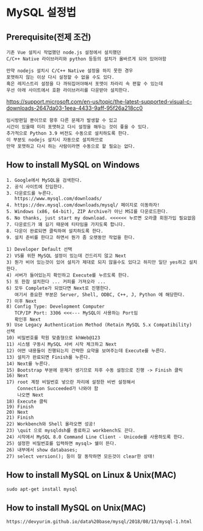 # MySQL 설정법

## Prerequisite(전제 조건)

```make
기존 Vue 설치시 작업했던 node.js 설정에서 설치했던
C/C++ Native 라이브러리와 python 등등의 설치가 올바르게 되어 있어야함

만약 nodejs 설치시 C/C++ Native 설정을 하지 못한 경우
포맷하지 않는 이상 다시 설정할 수 없을 수도 있다.
혹은 레지스트리 설정을 다 까뒤집어야해서 포맷이 차라리 속 편할 수 있는데
우선 아래 사이트에서 호환 라이브러리를 다운받아 설치한다.
```

https://support.microsoft.com/en-us/topic/the-latest-supported-visual-c-downloads-2647da03-1eea-4433-9aff-95f26a218cc0

```make
임시방편일 뿐이므로 향후 다른 문제가 발생할 수 있고
시간이 있을때 미리 포맷하고 다시 설정을 해두는 것이 좋을 수 있다.
추가적으로 Python 3.9 버전도 수동으로 설치하도록 한다.
이 부분도 nodejs 설치시 자동으로 설치하므로
만약 포맷하고 다시 하는 사람이라면 수동으로 할 필요는 없다.
```

## How to install MySQL on Windows

```make
1. Google에서 MySQL을 검색한다.
2. 공식 사이트에 진입한다.
3. 다운로드를 누른다.
   https://www.mysql.com/downloads/
4. https://dev.mysql.com/downloads/mysql/ 페이지로 이동하자!
5. Windows (x86, 64-bit), ZIP Archive가 아닌 MSI를 다운로드한다.
6. No thanks, just start my download. <<<<<< 누르면 오라클 회원가입 필요없음
7. 다운로드가 꽤 길기 때문에 티타임을 가지도록 합니다.
8. 다운이 완료되면 클릭하여 설치하도록 한다.
9. 설치 준비를 한다고 하면서 뭔가 좀 오랫동안 작업을 한다.

1) Developer Default 선택
2) VS를 위한 MySQL 설정이 있는데 건드리지 않고 Next
3) 뭔가 비어 있는것이 있어 설치가 제대로 되지 않을수도 있다고 하지만 일단 yes하고 설치한다.
4) 서버가 들어있는지 확인하고 Execute를 누르도록 한다.
5) 또 한참 설치한다 ... 커피를 가져오라 ...
6) 모두 Complete가 되었다면 Next로 진행한다.
   여기서 중요한 부분은 Server, Shell, ODBC, C++, J, Python 에 해당한다.
7) 이후 Next
8) Config Type: Development Computer
   TCP/IP Port: 3306 <<<--- MySQL이 사용하는 Port임
   확인후 Next
9) Use Legacy Authentication Method (Retain MySQL 5.x Compatibility) 선택
10) 비밀번호를 학원 맞춤형으로 khWeb@123
11) 시스템 구동시 MySQL 서버 시작 체크하고 Next
12) 어떤 내용들이 진행되는지 간략한 요약을 보여주는데 Execute를 누른다.
13) 설치가 완료되면 Finish를 누른다.
14) Next를 누른다.
15) Bootstrap 부분에 문제가 생기므로 차후 수동 설정으로 진행 -> Finish 클릭
16) Next
17) root 계정 비밀번호 넣으란 자리에 설정한 비번 설정해서
    Connection Succeeded가 나와야 함
    나오면 Next
18) Execute 클릭
19) Finish
20) Next
21) Finish
22) Workbench와 Shell 올라오면 성공!
23) \quit 으로 mysqldsh를 종료하고 workbench도 끈다.
24) 시작에서 MySQL 8.0 Command Line Client - Unicode를 사용하도록 한다.
25) 설정한 비밀번호를 입력하면 mysql> 쉘이 뜬다.
26) 내부에서 show databases;
27) select version(); 등이 잘 동작하면 모든것이 clear한 상태!
```

## How to install MySQL on Linux & Unix(MAC)

```make
sudo apt-get install mysql
```

## How to install MySQL on Unix(MAC)

```make
https://devyurim.github.io/data%20base/mysql/2018/08/13/mysql-1.html
```
